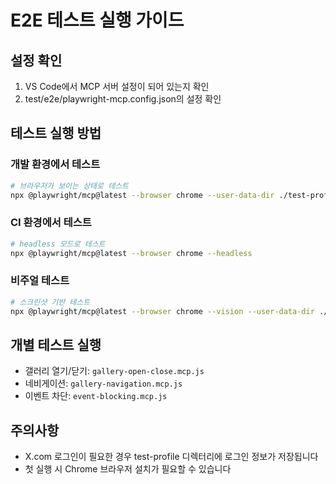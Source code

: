 # E2E 테스트 실행 가이드

## 설정 확인

1. VS Code에서 MCP 서버 설정이 되어 있는지 확인
2. test/e2e/playwright-mcp.config.json의 설정 확인

## 테스트 실행 방법

### 개발 환경에서 테스트

```bash
# 브라우저가 보이는 상태로 테스트
npx @playwright/mcp@latest --browser chrome --user-data-dir ./test-profile
```

### CI 환경에서 테스트

```bash
# headless 모드로 테스트
npx @playwright/mcp@latest --browser chrome --headless
```

### 비주얼 테스트

```bash
# 스크린샷 기반 테스트
npx @playwright/mcp@latest --browser chrome --vision --user-data-dir ./test-profile
```

## 개별 테스트 실행

- 갤러리 열기/닫기: `gallery-open-close.mcp.js`
- 네비게이션: `gallery-navigation.mcp.js`
- 이벤트 차단: `event-blocking.mcp.js`

## 주의사항

- X.com 로그인이 필요한 경우 test-profile 디렉터리에 로그인 정보가 저장됩니다
- 첫 실행 시 Chrome 브라우저 설치가 필요할 수 있습니다
